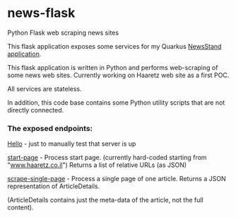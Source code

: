 # news-flask
Python Flask web scraping news sites

This flask application exposes some services for my Quarkus [NewsStand application](https://github.com/evyatark/news-quarkus).

This flask application is written in Python and performs web-scraping of some news web sites.
Currently working on Haaretz web site as a first POC.

All services are stateless.

In addition, this code base contains some Python utility scripts that are not directly connected.

### The exposed endpoints:

[Hello](http://localhost:5000/hello) - just to manually test that server is up

[start-page](http://localhost:5000/flask/start-page) - Process start page. (currently hard-coded starting from "www.haaretz.co.il")
Returns a list of relative URLs (as JSON)


[scrape-single-page](/flask/scrape-single-page/<string:url>) - Process a single page of one article.
Returns a JSON representation of ArticleDetails.

(ArticleDetails contains just the meta-data of the article, not the full content).


